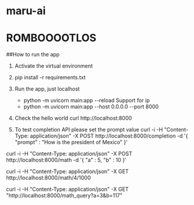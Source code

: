 # maru-ai
# ROMBOOOOTLOS


##How to run the app 
1. Activate the virtual environment
2. pip install -r requirements.txt
3. Run the app, just localhost
    - python -m uvicorn main:app --reload
    Support for ip
    - python -m uvicorn main:app --host 0.0.0.0 --port 8000
4. Check the hello world
curl http://localhost:8000

5. To test completion API please set the prompt value
curl -i -H "Content-Type: application/json" -X POST  http://localhost:8000/completion -d '{ "prompt" : "How is the president of Mexico" }'

curl -i -H "Content-Type: application/json" -X POST  http://localhost:8000/math -d '{ "a" : 5, "b" : 10 }'

curl -i -H "Content-Type: application/json" -X GET  http://localhost:8000/math/4/1000

curl -i -H "Content-Type: application/json" -X GET  "http://localhost:8000/math_query?a=3&b=117"